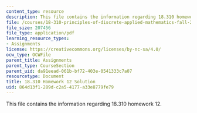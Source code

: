 ```yaml
---
content_type: resource
description: This file contains the information regarding 18.310 homework 12.
file: /courses/18-310-principles-of-discrete-applied-mathematics-fall-2013/864d13f1289dc2a54177a33e8779fe79_MIT18_310F13_Homework12Sol.pdf
file_size: 207456
file_type: application/pdf
learning_resource_types:
- Assignments
license: https://creativecommons.org/licenses/by-nc-sa/4.0/
ocw_type: OCWFile
parent_title: Assignments
parent_type: CourseSection
parent_uid: da91eead-061b-bf72-403e-0541333c7a07
resourcetype: Document
title: 18.310 Homework 12 Solution
uid: 864d13f1-289d-c2a5-4177-a33e8779fe79
---
```

This file contains the information regarding 18.310 homework 12.